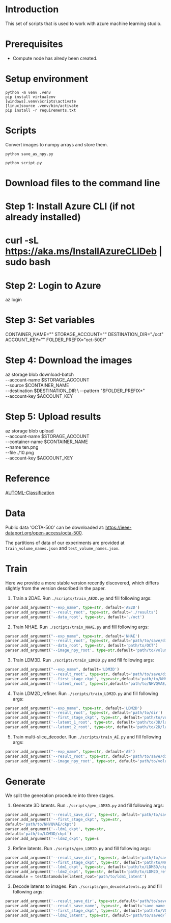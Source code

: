 # Introduction
This set of scripts that is used to work with azure machine learning studio.

# Prerequisites
- Compute node has alredy been created.


# Setup environment
```
python -m venv .venv
pip install virtualenv
[windows].venv\Scripts\activate
[linux]source .venv/bin/activate
pip install -r requirements.txt
```
# Scripts

Convert images to numpy arrays and store them.
```
python save_as_npy.py
```

```
python script.py
```

# Download files to the command line

# Step 1: Install Azure CLI (if not already installed)
# curl -sL https://aka.ms/InstallAzureCLIDeb | sudo bash

# Step 2: Login to Azure
az login

# Step 3: Set variables
CONTAINER_NAME="<redacted>"
STORAGE_ACCOUNT="<redacted>"
DESTINATION_DIR="./oct"
ACCOUNT_KEY="<redacted>"
FOLDER_PREFIX="oct-500/"

# Step 4: Download the images
az storage blob download-batch \
    --account-name $STORAGE_ACCOUNT \
    --source $CONTAINER_NAME \
    --destination $DESTINATION_DIR \
    --pattern "$FOLDER_PREFIX*" \
    --account-key $ACCOUNT_KEY

# Step 5: Upload results
az storage blob upload \
    --account-name $STORAGE_ACCOUNT \
    --container-name $CONTAINER_NAME \
    --name ten.png \
    --file ./10.png \
    --account-key $ACCOUNT_KEY

# Reference

[AUTOML-Classification](https://learn.microsoft.com/en-us/training/modules/find-best-classification-model-automated-machine-learning/1-introduction)

# Data

Public data 'OCTA-500' can be downloaded at: https://ieee-dataport.org/open-access/octa-500.

The partitions of data of our experiments are provided at `train_volume_names.json` and `test_volume_names.json`.


# Train

Here we provide a more stable version recently discovered, which differs slightly from the version described in the paper.

1. Train a 2DAE. Run `./scripts/train_AE2D.py` and fill following args:

```python
parser.add_argument("--exp_name", type=str, default='AE2D')
parser.add_argument('--result_root', type=str, default='./results')
parser.add_argument('--data_root', type=str, default='./oct')
```

2. Train NHAE. Run `./scripts/train_NHAE.py` and fill following args:
```python
parser.add_argument("--exp_name", type=str, default='NHAE')
parser.add_argument('--result_root', type=str, default='path/to/save/dir')
parser.add_argument('--data_root', type=str, default='path/to/OCT')
parser.add_argument('--image_npy_root', type=str,default='path/to/volume/npy')
```

3. Train LDM3D. Run `./scripts/train_LDM3D.py` and fill following args:
```python
parser.add_argument("--exp_name", default='LDM3D')
parser.add_argument('--result_root', type=str, default='path/to/save/dir')
parser.add_argument('--first_stage_ckpt', type=str,default='path/to/NHVQVAE/ckpt')
parser.add_argument('--latent_root', type=str,default='path/to/NHVQVAE/latent')
```
4. Train LDM2D_refiner. Run `./scripts/train_LDM2D.py` and fill following args:
```python
parser.add_argument("--exp_name", type=str, default='LDM2D')
parser.add_argument('--result_root', type=str, default='path/to/dir')
parser.add_argument('--first_stage_ckpt', type=str, default='path/to/vqgan2d/ckpt')
parser.add_argument('--latent_1_root', type=str, default='path/to/3D/latent')
parser.add_argument('--latent_2_root', type=str, default='path/to/2D/latent')
```

5. Train multi-slice_decoder. Run `./scripts/train_AE.py` and fill following args:
```python
parser.add_argument("--exp_name", type=str, default='AE')
parser.add_argument('--result_root', type=str, default='path/to/save/dir')
parser.add_argument('--image_npy_root', type=str, default='path/to/volume/npy')
```

# Generate

We split the generation procedure into three stages.

1.  Generate 3D latents. Run `./scripts/gen_LDM3D.py` and fill following args:
```python
parser.add_argument('--result_save_dir', type=str, default='path/to/save/dir')
parser.add_argument('--first_stage_ckpt', type=str,
default='path/to/NHVQVAE/ckpt')
parser.add_argument('--ldm1_ckpt', type=str,
default='path/to/LDM3D/ckpt')
parser.add_argument('--ldm2_ckpt', type=s
```

2.  Refine latents. Run `./scripts/gen_LDM2D.py` and fill following args:
```python
parser.add_argument('--result_save_dir', type=str, default='path/to/save/dir')
parser.add_argument('--first_stage_ckpt', type=str, default='path/to/NHVQVAE/ckpt')
parser.add_argument('--ldm1_ckpt', type=str, default='path/to/LDM3D/ckpt')
parser.add_argument('--ldm2_ckpt', type=str, default='path/to/LDM2D_refiner/ckpt')
datamodule = testDatamodule(latent_root='path/to/ldm1_latent')
```

3.  Decode latents to images. Run `./scripts/gen_decodelatents.py` and fill following args:
```python
parser.add_argument('--result_save_dir', type=str,default='path/to/save/dir')
parser.add_argument('--result_save_name', type=str, default='save name')
parser.add_argument('--first_stage_ckpt', type=str, default='path/to/VQVAE_w_adaptor/ckpt')
parser.add_argument('--ldm2_latent', type=str, default='path/to/saved/ldm2_latent')
```
